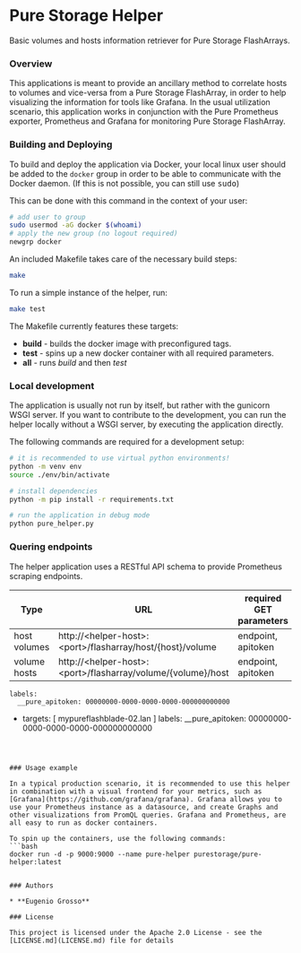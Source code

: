 # Pure Storage Helper
Basic volumes and hosts information retriever for Pure Storage FlashArrays.


### Overview

This applications is meant to provide an ancillary method to correlate hosts to volumes and vice-versa from a Pure Storage FlashArray, in order to help visualizing the information for tools like Grafana.
In the usual utilization scenario, this application works in conjunction with the Pure Prometheus exporter, Prometheus and Grafana for monitoring Pure Storage FlashArray. 

### Building and Deploying

To build and deploy the application via Docker, your local linux user should be added to the `docker` group in order to be able to communicate with the Docker daemon. (If this is not possible, you can still use <kbd>sudo</kbd>)

This can be done with this command in the context of your user:
```bash
# add user to group
sudo usermod -aG docker $(whoami)
# apply the new group (no logout required)
newgrp docker
```

An included Makefile takes care of the necessary build steps:
```bash
make
```

To run a simple instance of the helper, run:
```bash
make test
```

The Makefile currently features these targets:
- **build** - builds the docker image with preconfigured tags.
- **test** - spins up a new docker container with all required parameters.
- **all** - runs _build_ and then _test_


### Local development

The application is usually not run by itself, but rather with the gunicorn WSGI server. If you want to contribute to the development, you can run the helper locally without a WSGI server, by executing the application directly.

The following commands are required for a development setup:
```bash
# it is recommended to use virtual python environments!
python -m venv env
source ./env/bin/activate

# install dependencies
python -m pip install -r requirements.txt

# run the application in debug mode
python pure_helper.py
```


### Quering endpoints

The helper application uses a RESTful API schema to provide Prometheus scraping endpoints.

Type | URL | required GET parameters
---|---|---
host volumes | http://\<helper-host\>:\<port\>/flasharray/host/{host}/volume | endpoint, apitoken
volume hosts | http://\<helper-host\>:\<port\>/flasharray/volume/{volume}/host | endpoint, apitoken


    labels:
      __pure_apitoken: 00000000-0000-0000-0000-000000000000

  - targets: [ mypureflashblade-02.lan ]
    labels:
      __pure_apitoken: 00000000-0000-0000-0000-000000000000
```



### Usage example

In a typical production scenario, it is recommended to use this helper in combination with a visual frontend for your metrics, such as [Grafana](https://github.com/grafana/grafana). Grafana allows you to use your Prometheus instance as a datasource, and create Graphs and other visualizations from PromQL queries. Grafana and Prometheus, are all easy to run as docker containers.

To spin up the containers, use the following commands:
```bash
docker run -d -p 9000:9000 --name pure-helper purestorage/pure-helper:latest


### Authors

* **Eugenio Grosso**

### License

This project is licensed under the Apache 2.0 License - see the [LICENSE.md](LICENSE.md) file for details
